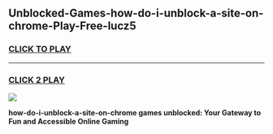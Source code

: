 
## Unblocked-Games-how-do-i-unblock-a-site-on-chrome-Play-Free-lucz5
<h3>
<a href="https://premium76.site?title=how-do-i-unblock-a-site-on-chrome&ref=23A">CLICK TO PLAY</a></h3>
<hr>

<h3>
<a href="https://premium76.site?title=how-do-i-unblock-a-site-on-chrome&ref=23A">CLICK 2 PLAY</a>
  
</h3>

<a href="https://premium76.site?title=how-do-i-unblock-a-site-on-chrome&ref=23A"><img src="https://clearcache.store/games.png"></a>


**how-do-i-unblock-a-site-on-chrome games unblocked: Your Gateway to Fun and Accessible Online Gaming**
